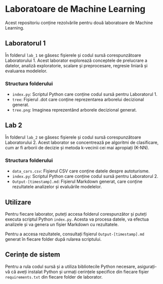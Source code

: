 # Laboratoare de Machine Learning

Acest repositoriu conține rezolvările pentru două laboratoare de Machine Learning.

## Laboratorul 1

În folderul `lab_1` se găsesc fișierele și codul sursă corespunzătoare Laboratorului 1. Acest laborator explorează conceptele de prelucrare a datelor, analiză exploratorie, scalare și preprocesare, regresie liniară și evaluarea modelelor.

### Structura folderului

- `index.py`: Scriptul Python care conține codul sursă pentru Laboratorul 1.
- `tree`: Fișierul .dot care conține reprezentarea arborelui decizional generat.
- `tree.png`: Imaginea reprezentând arborele decizional generat.

## Lab 2

În folderul `lab_2` se găsesc fișierele și codul sursă corespunzătoare Laboratorului 2. Acest laborator se concentrează pe algoritmi de clasificare, cum ar fi arborii de decizie și metoda k-vecinii cei mai apropiați (K-NN).

### Structura folderului

- `data_cars.csv`: Fișierul CSV care conține datele despre autoturisme.
- `index.py`: Scriptul Python care conține codul sursă pentru Laboratorul 2.
- `Output-[timestamp].md`: Fișierul Markdown generat, care conține rezultatele analizelor și evaluările modelelor.

## Utilizare

Pentru fiecare laborator, puteți accesa folderul corespunzător și puteți executa scriptul Python `index.py`. Acesta va procesa datele, va efectua analizele și va genera un fișier Markdown cu rezultatele.

Pentru a accesa rezultatele, consultați fișierul `Output-[timestamp].md` generat în fiecare folder după rularea scriptului.

## Cerințe de sistem

Pentru a rula codul sursă și a utiliza bibliotecile Python necesare, asigurați-vă că aveți instalat Python și urmați cerințele specifice din fiecare fișier `requirements.txt` din fiecare folder de laborator.

